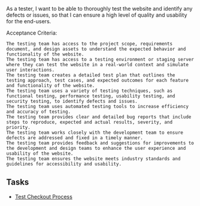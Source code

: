 As a tester, I want to be able to thoroughly test the website and identify any defects or issues, so that I can ensure a high level of quality and usability for the end-users.

Acceptance Criteria:

    The testing team has access to the project scope, requirements document, and design assets to understand the expected behavior and functionality of the website.
    The testing team has access to a testing environment or staging server where they can test the website in a real-world context and simulate user interactions.
    The testing team creates a detailed test plan that outlines the testing approach, test cases, and expected outcomes for each feature and functionality of the website.
    The testing team uses a variety of testing techniques, such as functional testing, performance testing, usability testing, and security testing, to identify defects and issues.
    The testing team uses automated testing tools to increase efficiency and accuracy of testing.
    The testing team provides clear and detailed bug reports that include steps to reproduce, expected and actual results, severity, and priority.
    The testing team works closely with the development team to ensure defects are addressed and fixed in a timely manner.
    The testing team provides feedback and suggestions for improvements to the development and design teams to enhance the user experience and usability of the website.
    The testing team ensures the website meets industry standards and guidelines for accessibility and usability.

## Tasks

* [Test Checkout Process](Tasks/Test%20Checkout%20Process.md)